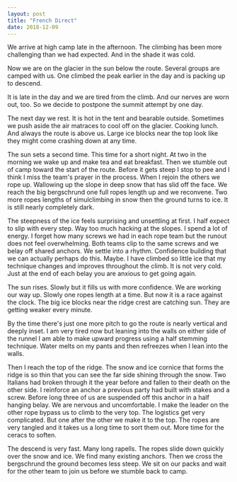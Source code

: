 ```yaml
---
layout: post
title: "French Direct"
date: 2018-12-09
---
```


We arrive at high camp late in the afternoon. The climbing has been more
challenging than we had expected. And in the shade it was cold.

Now we are on the glacier in the sun below the route. Several groups are camped
with us. One climbed the peak earlier in the day and is packing up to descend.

It is late in the day and we are tired from the climb. And our nerves are worn
out, too. So we decide to postpone the summit attempt by one day.

The next day we rest. It is hot in the tent and bearable outside. Sometimes we
push aside the air matraces to cool off on the glacier. Cooking lunch. And
always the route is above us. Large ice blocks near the top look like they
might come crashing down at any time.

The sun sets a second time. This time for a short night. At two in the morning
we wake up and make tea and eat breakfast. Then we stumble out of camp toward
the start of the route. Before it gets steep I stop to pee and I think I miss
the team's prayer in the process. When I rejoin the others we rope up.
Wallowing up the slope in deep snow that has slid off the face. We reach the
big bergschrund one full ropes length up and we reconvene. Two more ropes
lengths of simulclimbing in snow then the ground turns to ice. It is still
nearly completely dark.

The steepness of the ice feels surprising and unsettling at first. I half
expect to slip with every step. Way too much hacking at the slopes. I spend a
lot of energy. I forget how many screws we had in each rope team but the runout
does not feel overwhelming. Both teams clip to the same screws and we belay off
shared anchors. We settle into a rhythm. Confidence building that we can
actually perhaps do this. Maybe. I have climbed so little ice that my technique
changes and improves throughout the climb. It is not very cold. Just at the end
of each belay you are anxious to get going again.

The sun rises. Slowly but it fills us with more confidence. We are working our
way up. Slowly one ropes length at a time. But now it is a race against the
clock. The big ice blocks near the ridge crest are catching sun. They are
getting weaker every minute.

By the time there's just one more pitch to go the route is nearly vertical and
deeply inset. I am very tired now but leaning into the walls on either side of
the runnel I am able to make upward progress using a half stemming technique.
Water melts on my pants and then refreezes when I lean into the walls.

Then I reach the top of the ridge. The snow and ice cornice that forms the
ridge is so thin that you can see the far side shining through the snow. Two
Italians had broken through it the year before and fallen to their death on the
other side. I reinforce an anchor a previous party had built with stakes and a
screw. Before long three of us are suspended off this anchor in a half hanging
belay. We are nervous and uncomfortable. I make the leader on the other rope
bypass us to climb to the very top. The logistics get very complicated. But one
after the other we make it to the top. The ropes are very tangled and it takes
us a long time to sort them out. More time for the ceracs to soften.

The descend is very fast. Many long rapells. The ropes slide down quickly over
the snow and ice. We find many existing anchors. Then we cross the bergschrund
the ground becomes less steep. We sit on our packs and wait for the other team
to join us before we stumble back to camp.


